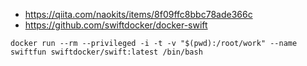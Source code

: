 - https://qiita.com/naokits/items/8f09ffc8bbc78ade366c
- https://github.com/swiftdocker/docker-swift

```
docker run --rm --privileged -i -t -v "$(pwd):/root/work" --name swiftfun swiftdocker/swift:latest /bin/bash
```
